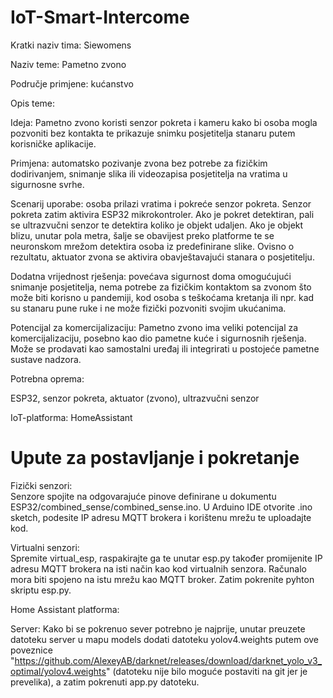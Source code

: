 # IoT-Smart-Intercome

Kratki naziv tima: Siewomens 

Naziv teme:  Pametno zvono 

Područje primjene:  kućanstvo 

Opis teme:  

Ideja: Pametno zvono koristi senzor pokreta i kameru kako bi osoba mogla pozvoniti bez kontakta te prikazuje snimku posjetitelja stanaru putem korisničke aplikacije.  

Primjena: automatsko pozivanje zvona bez potrebe za fizičkim dodirivanjem, snimanje slika ili videozapisa posjetitelja na vratima u sigurnosne svrhe. 

Scenarij uporabe: osoba prilazi vratima i pokreće senzor pokreta. Senzor pokreta zatim aktivira ESP32 mikrokontroler. Ako je pokret detektiran, pali se ultrazvučni senzor te detektira koliko je objekt udaljen. Ako je objekt blizu, unutar pola metra, šalje se obavijest preko platforme te se neuronskom mrežom detektira osoba iz predefinirane slike. Ovisno o rezultatu, aktuator zvona se aktivira obavještavajući stanara o posjetitelju. 

Dodatna vrijednost rješenja: povećava sigurnost doma omogućujući snimanje posjetitelja, nema potrebe za fizičkim kontaktom sa zvonom što može biti korisno u pandemiji, kod osoba s teškoćama kretanja ili npr. kad su stanaru pune ruke i ne može fizički pozvoniti svojim ukućanima. 

Potencijal za komercijalizaciju: Pametno zvono ima veliki potencijal za komercijalizaciju, posebno kao dio pametne kuće i sigurnosnih rješenja. Može se prodavati kao samostalni uređaj ili integrirati u postojeće pametne sustave nadzora.  

Potrebna oprema:    

ESP32, senzor pokreta, aktuator (zvono), ultrazvučni senzor 

  

IoT-platforma:  HomeAssistant 

# Upute za postavljanje i pokretanje

Fizički senzori:  
Senzore spojite na odgovarajuće pinove definirane u dokumentu ESP32/combined_sense/combined_sense.ino. U Arduino IDE otvorite .ino sketch, podesite IP adresu MQTT brokera i korištenu mrežu te uploadajte kod.

Virtualni senzori:  
Spremite virtual_esp, raspakirajte ga te unutar esp.py također promijenite IP adresu MQTT brokera na isti način kao kod virtualnih senzora. Računalo mora biti spojeno na istu mrežu kao MQTT broker.  Zatim pokrenite pyhton skriptu esp.py.

Home Assistant platforma:  




Server:
Kako bi se pokrenuo sever potrebno je najprije, unutar preuzete datoteku server u mapu models dodati datoteku yolov4.weights putem ove poveznice "https://github.com/AlexeyAB/darknet/releases/download/darknet_yolo_v3_optimal/yolov4.weights" (datoteku nije bilo moguće postaviti na git jer je prevelika), a zatim pokrenuti app.py datoteku.

